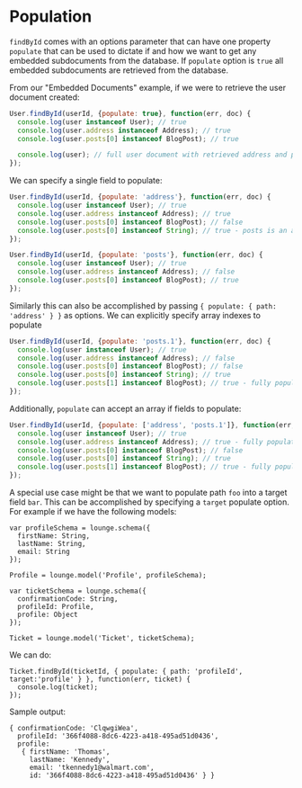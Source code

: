 # Population <a id="population"></a>

`findById` comes with an options parameter that can have one property `populate` that can be used to dictate
if and how we want to get any embedded subdocuments from the database. If `populate` option is `true` all embedded
subdocuments are retrieved from the database.

From our "Embedded Documents" example, if we were to retrieve the user document created:

```js
User.findById(userId, {populate: true}, function(err, doc) {
  console.log(user instanceof User); // true
  console.log(user.address instanceof Address); // true
  console.log(user.posts[0] instanceof BlogPost); // true

  console.log(user); // full user document with retrieved address and posts subdocuments
});
```

We can specify a single field to populate:

```js
User.findById(userId, {populate: 'address'}, function(err, doc) {
  console.log(user instanceof User); // true
  console.log(user.address instanceof Address); // true
  console.log(user.posts[0] instanceof BlogPost); // false
  console.log(user.posts[0] instanceof String); // true - posts is an array of string keys
});
```

```js
User.findById(userId, {populate: 'posts'}, function(err, doc) {
  console.log(user instanceof User); // true
  console.log(user.address instanceof Address); // false
  console.log(user.posts[0] instanceof BlogPost); // true
});
```
Similarly this can also be accomplished by passing `{ populate: { path: 'address' } }` as options.
We can explicitly specify array indexes to populate

```js
User.findById(userId, {populate: 'posts.1'}, function(err, doc) {
  console.log(user instanceof User); // true
  console.log(user.address instanceof Address); // false
  console.log(user.posts[0] instanceof BlogPost); // false
  console.log(user.posts[0] instanceof String); // true
  console.log(user.posts[1] instanceof BlogPost); // true - fully populated
});
```

Additionally, `populate` can accept an array if fields to populate:

```js
User.findById(userId, {populate: ['address', 'posts.1']}, function(err, doc) {
  console.log(user instanceof User); // true
  console.log(user.address instanceof Address); // true - fully populated
  console.log(user.posts[0] instanceof BlogPost); // false
  console.log(user.posts[0] instanceof String); // true
  console.log(user.posts[1] instanceof BlogPost); // true - fully populated
});
```

A special use case might be that we want to populate path `foo` into a target field `bar`. This can be accomplished by
specifying a `target` populate option. For example if we have the following models:

```
var profileSchema = lounge.schema({
  firstName: String,
  lastName: String,
  email: String
});

Profile = lounge.model('Profile', profileSchema);

var ticketSchema = lounge.schema({
  confirmationCode: String,
  profileId: Profile,
  profile: Object
});

Ticket = lounge.model('Ticket', ticketSchema);
```

We can do:

```
Ticket.findById(ticketId, { populate: { path: 'profileId', target:'profile' } }, function(err, ticket) {
  console.log(ticket);
});
```

Sample output:

```
{ confirmationCode: 'ClqwgiWea',
  profileId: '366f4088-8dc6-4223-a418-495ad51d0436',
  profile:
   { firstName: 'Thomas',
     lastName: 'Kennedy',
     email: 'tkennedy1@walmart.com',
     id: '366f4088-8dc6-4223-a418-495ad51d0436' } }
```
